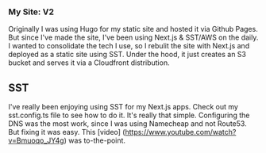 ### My Site: V2

Originally I was using Hugo for my static site and hosted it via Github Pages. But since I've made the site, I've been using Next.js & SST/AWS on the daily. I wanted to consolidate the tech I use, so I rebulit the site with Next.js and deployed as a static site using SST. Under the hood, it just creates an S3 bucket and serves it via a Cloudfront distribution.

## SST
I've really been enjoying using SST for my Next.js apps. Check out my sst.config.ts file to see how to do it. It's really that simple. Configuring the DNS was the most work, since I was using Namecheap and not Route53. But fixing it was easy. This [video] (https://www.youtube.com/watch?v=Bmuoqo_JY4g) was to-the-point.